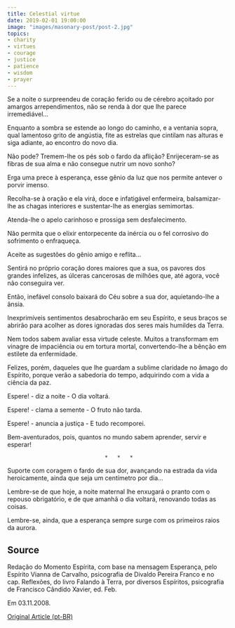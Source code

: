 ```yaml
---
title: Celestial virtue
date: 2019-02-01 19:00:00
image: "images/masonary-post/post-2.jpg"
topics: 
- charity
- virtues
- courage
- justice
- patience
- wisdom
- prayer
---
```



Se a noite o surpreendeu de coração ferido ou de cérebro açoitado por amargos
arrependimentos, não se renda à dor que lhe parece irremediável...

Enquanto a sombra se estende ao longo do caminho, e a ventania sopra, qual
lamentoso grito de angústia, fite as estrelas que cintilam nas alturas e siga
adiante, ao encontro do novo dia.

Não pode? Tremem-lhe os pés sob o fardo da aflição? Enrijeceram-se as fibras de
sua alma e não consegue nutrir um novo sonho?

Erga uma prece à esperança, esse gênio da luz que nos permite antever o porvir
imenso.

Recolha-se à oração e ela virá, doce e infatigável enfermeira, balsamizar-lhe
as chagas interiores e sustentar-lhe as energias semimortas.

Atenda-lhe o apelo carinhoso e prossiga sem desfalecimento.

Não permita que o elixir entorpecente da inércia ou o fel corrosivo do
sofrimento o enfraqueça.

Aceite as sugestões do gênio amigo e reflita...

Sentirá no próprio coração dores maiores que a sua, os pavores dos grandes
infelizes, as úlceras cancerosas de milhões que, até agora, você não conseguira
ver.

Então, inefável consolo baixará do Céu sobre a sua dor, aquietando-lhe a ânsia.

Inexprimíveis sentimentos desabrocharão em seu Espírito, e seus braços se
abrirão para acolher as dores ignoradas dos seres mais humildes da Terra.

Nem todos sabem avaliar essa virtude celeste. Muitos a transformam em vinagre
de impaciência ou em tortura mortal, convertendo-lhe a bênção em estilete da
enfermidade.

Felizes, porém, daqueles que lhe guardam a sublime claridade no âmago do
Espírito, porque verão a sabedoria do tempo, adquirindo com a vida a ciência da
paz.

Espere! - diz a noite - O dia voltará.

Espere! - clama a semente - O fruto não tarda.

Espere! - anuncia a justiça - E tudo recomporei.

Bem-aventurados, pois, quantos no mundo sabem aprender, servir e esperar!

                                   *   *   *

Suporte com coragem o fardo de sua dor, avançando na estrada da vida
heroicamente, ainda que seja um centímetro por dia...

Lembre-se de que hoje, a noite maternal lhe enxugará o pranto com o repouso
obrigatório, e de que amanhã o dia voltará, renovando todas as coisas.

Lembre-se, ainda, que a esperança sempre surge com os primeiros raios da
aurora.

## Source
Redação do Momento Espírita, com base na mensagem
Esperança, pelo Espírito Vianna de Carvalho, psicografia
de Divaldo Pereira Franco e no cap. Reflexões, do livro
Falando à Terra, por diversos Espíritos, psicografia
de Francisco Cândido Xavier, ed. Feb.

Em 03.11.2008.

[Original Article (pt-BR)](http://www.momento.com.br/pt/ler_texto.php?id=2023)
